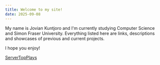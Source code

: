 ```yaml
---
title: Welcome to my site!
date: 2025-09-08
---
```


My name is Jovian Kuntjoro and I'm currently studying Computer Science and Simon Fraser University.
Everything listed here are links, descriptions and showcases of previous and current projects.

I hope you enjoy!

[ServerTopPlays](https://jovkun.github.io/projects/servertopplays.html)

